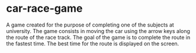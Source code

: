 # car-race-game

A game created for the purpose of completing one of the subjects at university.
The game consists in moving the car using the arrow keys along the route of the race track. The goal of the game is to complete the route in the fastest time. 
The best time for the route is displayed on the screen.
